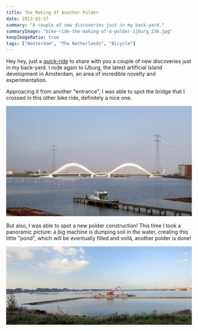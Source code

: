 ```yaml
---
title: The Making Of Another Polder
date: 2013-03-17
summary: "A couple of new discoveries just in my back-yard."
summaryImage: "bike-ride-the-making-of-a-polder-ijburg_238.jpg"
keepImageRatio: true
tags: ["Amsterdam", "The Netherlands", "Bicycle"]
---
```


Hey hey, just a [quick-ride](https://www.bikemap.net/en/r/1824690/) to share with you a couple of new discoveries just in my back-yard. I rode again to IJburg, the latest artificial island development in Amsterdam, an area of incredible novelty and experimentation.

Approacing it from another "entrance", I was able to spot the bridge that I crossed in this other bike ride, definitely a nice one.

![](the-making-of-a-polder2-ijburg-bridge_333.jpg)

But also, I was able to spot a new polder construction! This time I took a panoramic picture: a big machine is dumping soil in the water, creating this little "pond", which will be eventually filled and voilà, another polder is done!

![](bike-ride-the-making-of-a-polder-ijburg_238.jpg)

